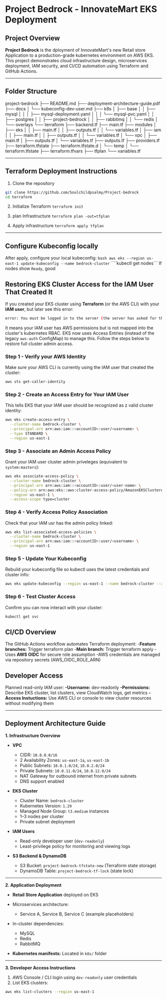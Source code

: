 # Project Bedrock - InnovateMart EKS Deployment

## Project Overview
**Project Bedrock** is the dployment of InnovateMart's new Retail store Application to a production-grade kubernetes environment on AWS EKS. This project demonstrates cloud infrastructure design, microservices deployment, IAM security, and CI/CD automation using Terraform and GitHub Actions.

---

## Folder Structure

project-bedrock
├── README.md
├── deployment-architecture-guide.pdf
├── docs
│   └── kubeconfig-dev-user.md
├── k8s
│   ├── base
│   │   ├── mysql
│   │   │   ├── mysql-deployment.yaml
│   │   │   └── mysql-pvc.yaml
│   │   ├── postgres
│   │   ├── project-bedrock
│   │   ├── rabbitmq
│   │   └── redis
│   └── overlays
└── terraform
    ├── backend.tf
    ├── main.tf
    ├── modules
    │   ├── eks
    │   │   ├── main.tf
    │   │   ├── outputs.tf
    │   │   └── variables.tf
    │   ├── iam
    │   │   ├── main.tf
    │   │   ├── outputs.tf
    │   │   └── variables.tf
    │   └── vpc
    │       ├── main.tf
    │       ├── outputs.tf
    │       └── variables.tf
    ├── outputs.tf
    ├── providers.tf
    ├── terraform.tfstate
    ├── terraform.tfstate.d
    │   └── temp
    │       └── terraform.tfstate
    ├── terraform.tfvars
    ├── tfplan
    └── variables.tf

---

## Terraform Deployment Instructions

1. Clone the repository
```bash
git clone https://github.com/Soulchildpsalmy/Project-bedrock
cd terraform
```
2. Initialize Terraform
`terraform init`

3. plan Infrastructure
`terraform plan -out=tfplan`

4. Apply infrastructure
`terraform apply tfplan`

---

## Configure Kubeconfig locally
After apply, configure your local kubeconfig:
```bash aws eks --region us-east-1 update-kubeconfig --name bedrock-cluster```
````kubectl get nodes```
If nodes show `Ready`, good

## Restoring EKS Cluster Access for the IAM User That Created It

If you created your EKS cluster using **Terraform** (or the AWS CLI) with your **IAM user**, but later see this error:

```bash
error: You must be logged in to the server (the server has asked for the client to provide credentials)
```
It means your IAM user has AWS permissions but is not mapped into the cluster's kubernetes RBAC.
EKS now uses Access Entries (instead of the legacy `aws-auth` ConfigMap) to manage this.
Follow the steps below to restore full cluster admin access.
### Step 1 - Verify your AWS Identity
Make sure your AWS CLI is currently using the IAM user that created the cluster:
```bash
aws sts get-caller-identity
```
### Step 2 - Create an Access Entry for Your IAM User
This tells EKS that your IAM user should be recognized as z valid cluster identity:
```bash
aws eks create-access-entry \
  --cluster-name bedrock-cluster \
  --principal-arn arn:aws:iam::<accountID>:user/<username> \
  --type STANDARD \
  --region us-east-1
```
### Step 3 - Associate an Admin Access Policy
Grant your IAM user cluster admin priveleges (equivalent to `system:masters`):
```bash
aws eks associate-access-policy \
  --cluster-name bedrock-cluster \
  --principal-arn arn:aws:iam::<accountID>:user/<user-name> \
  --policy-arn arn:aws:eks::aws:cluster-access-policy/AmazonEKSClusterAdminPolicy \
  --region us-east-1 \
  --access-scope type=cluster
```
### Step 4 - Verify Access Policy Association
Check that your IAM usr has the admin policy linked:
```bash
aws eks list-associated-access-policies \
  --cluster-name bedrock-cluster \
  --principal-arn arn:aws:iam::<accountID>:user/<username> \
  --region us-east-1
```
### Step 5 - Update Your Kubeconfig
Rebuild your kubeconfig file so kubectl uses the latest credentials and cluster info:
```bash
aws eks update-kubeconfig --region us-east-1 --name bedrock-cluster --alias bedrock
```
### Step 6 - Test Cluster Access
Confirm you can now interact with your cluster:
```bash
kubectl get svc
```

## CI/CD Overview

The GitHub Actions workflow automates Terraform deployment:
-**Feature branches:** Trigger terraform plan
-**Main branch:** Trigger terraform apply
-Uses **AWS OIDC** for secure role assumption
-AWS credentials are managed via repository secrets (AWS_OIDC_ROLE_ARN)

## Developer Access

Planned read-only IAM user:
**-Username:** dev-readonly
**-Permissions:** Describe EKS cluster, list clusters, view CloudWatch logs, get metrics
**-Access Instuctions:** Use AWS CLI or console to view cluster resources without modifying them


---

## Deployment Architecture Guide

**1. Infrastructure Overview**

- **VPC**  
  - CIDR: `10.0.0.0/16`  
  - 2 Availability Zones: `us-east-1a`, `us-east-1b`  
  - Public Subnets: `10.0.1.0/24`, `10.0.2.0/24`  
  - Private Subnets: `10.0.11.0/24`, `10.0.12.0/24`  
  - NAT Gateway for outbound internet from private subnets  
  - DNS support enabled  

- **EKS Cluster**  
  - Cluster Name: `bedrock-cluster`  
  - Kubernetes Version: `1.29`  
  - Managed Node Group: `t3.medium` instances  
  - 1–3 nodes per cluster  
  - Private subnet deployment  

- **IAM Users**  
  - Read-only developer user (`dev-readonly`)  
  - Least-privilege policy for monitoring and viewing logs  

- **S3 Backend & DynamoDB**  
  - S3 Bucket: `project-bedrock-tfstate-new` (Terraform state storage)  
  - DynamoDB Table: `project-bedrock-tf-lock` (state lock)

---

**2. Application Deployment**

- **Retail Store Application** deployed on EKS  
- Microservices architecture:  
  - Service A, Service B, Service C (example placeholders)  
- In-cluster dependencies:  
  - MySQL  
  - Redis  
  - RabbitMQ  

- **Kubernetes manifests:** Located in `k8s/` folder

---

**3. Developer Access Instructions**

1. AWS Console / CLI login using `dev-readonly` user credentials  
2. List EKS clusters:

```bash
aws eks list-clusters --region us-east-1
